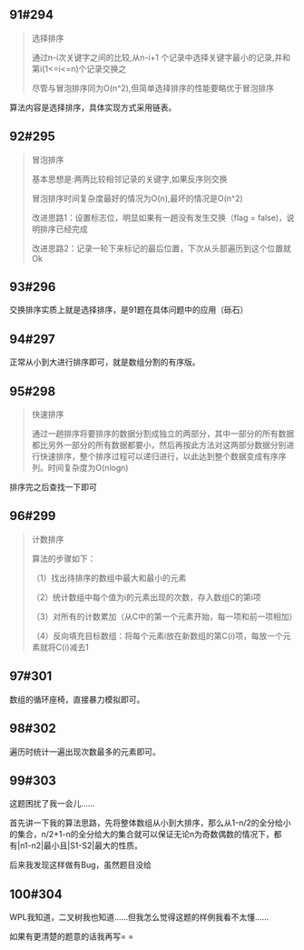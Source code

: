 ## 91#294

>   选择排序
>
>   通过n-i次关键字之间的比较,从n-i+1 个记录中选择关键字最小的记录,并和第i(1<=i<=n)个记录交换之
>
>    尽管与冒泡排序同为O(n^2),但简单选择排序的性能要略优于冒泡排序

算法内容是选择排序，具体实现方式采用链表。



## 92#295

>   冒泡排序
>
>   基本思想是:两两比较相邻记录的关键字,如果反序则交换
>
>   冒泡排序时间复杂度最好的情况为O(n),最坏的情况是O(n^2) 
>
>
>   改进思路1：设置标志位，明显如果有一趟没有发生交换（flag = false)，说明排序已经完成
>
>   改进思路2：记录一轮下来标记的最后位置，下次从头部遍历到这个位置就Ok



## 93#296

交换排序实质上就是选择排序，是91题在具体问题中的应用（砾石）



## 94#297

正常从小到大进行排序即可，就是数组分割的有序版。



## 95#298

>   快速排序
>
>   通过一趟排序将要排序的数据分割成独立的两部分，其中一部分的所有数据都比另外一部分的所有数据都要小，然后再按此方法对这两部分数据分别进行快速排序，整个排序过程可以递归进行，以此达到整个数据变成有序序列。时间复杂度为O(nlogn)

排序完之后查找一下即可



## 96#299

>   计数排序
>
>    算法的步骤如下：
>
>   （1）找出待排序的数组中最大和最小的元素
>
>   （2）统计数组中每个值为i的元素出现的次数，存入数组C的第i项
>
>   （3）对所有的计数累加（从C中的第一个元素开始，每一项和前一项相加）
>
>   （4）反向填充目标数组：将每个元素i放在新数组的第C(i)项，每放一个元素就将C(i)减去1



## 97#301

数组的循环座椅，直接暴力模拟即可。



## 98#302

遍历时统计一遍出现次数最多的元素即可。



## 99#303

这题困扰了我一会儿……

首先讲一下我的算法思路，先将整体数组从小到大排序，那么从1-n/2的全分给小的集合，n/2+1-n的全分给大的集合就可以保证无论n为奇数偶数的情况下，都有|n1-n2|最小且|S1-S2|最大的性质。

后来我发现这样做有Bug，虽然题目没给



## 100#304

WPL我知道，二叉树我也知道……但我怎么觉得这题的样例我看不太懂……

如果有更清楚的题意的话我再写= =
